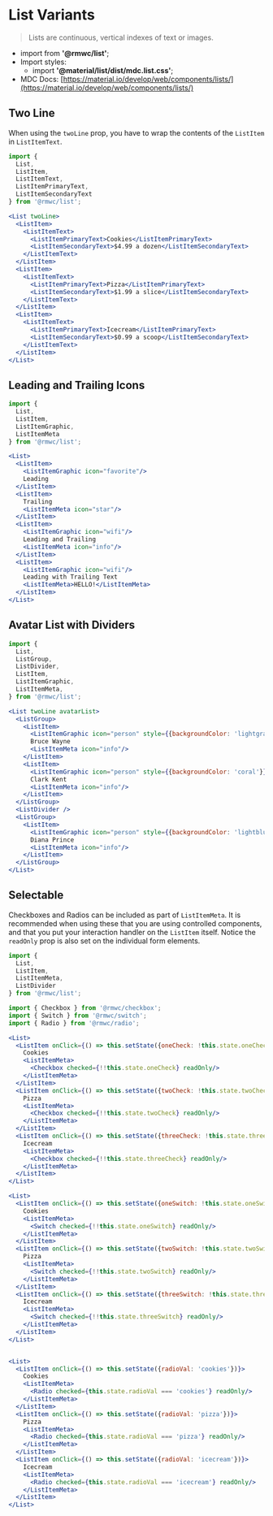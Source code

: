 # List Variants

> Lists are continuous, vertical indexes of text or images.

- import from **'@rmwc/list'**;
- Import styles:
  - import **'@material/list/dist/mdc.list.css'**;
- MDC Docs: [https://material.io/develop/web/components/lists/](https://material.io/develop/web/components/lists/)

## Two Line
When using the `twoLine` prop, you have to wrap the contents of the `ListItem` in `ListItemText`.

```jsx render
import {
  List,
  ListItem,
  ListItemText,
  ListItemPrimaryText,
  ListItemSecondaryText
} from '@rmwc/list';

<List twoLine>
  <ListItem>
    <ListItemText>
      <ListItemPrimaryText>Cookies</ListItemPrimaryText>
      <ListItemSecondaryText>$4.99 a dozen</ListItemSecondaryText>
    </ListItemText>
  </ListItem>
  <ListItem>
    <ListItemText>
      <ListItemPrimaryText>Pizza</ListItemPrimaryText>
      <ListItemSecondaryText>$1.99 a slice</ListItemSecondaryText>
    </ListItemText>
  </ListItem>
  <ListItem>
    <ListItemText>
      <ListItemPrimaryText>Icecream</ListItemPrimaryText>
      <ListItemSecondaryText>$0.99 a scoop</ListItemSecondaryText>
    </ListItemText>
  </ListItem>
</List>
```

## Leading and Trailing Icons
```jsx render
import {
  List,
  ListItem,
  ListItemGraphic,
  ListItemMeta
} from '@rmwc/list';

<List>
  <ListItem>
    <ListItemGraphic icon="favorite"/>
    Leading
  </ListItem>
  <ListItem>
    Trailing
    <ListItemMeta icon="star"/>
  </ListItem>
  <ListItem>
    <ListItemGraphic icon="wifi"/>
    Leading and Trailing
    <ListItemMeta icon="info"/>
  </ListItem>
  <ListItem>
    <ListItemGraphic icon="wifi"/>
    Leading with Trailing Text
    <ListItemMeta>HELLO!</ListItemMeta>
  </ListItem>
</List>
```

## Avatar List with Dividers
```jsx render
import {
  List,
  ListGroup,
  ListDivider,
  ListItem,
  ListItemGraphic,
  ListItemMeta,
} from '@rmwc/list';

<List twoLine avatarList>
  <ListGroup>
    <ListItem>
      <ListItemGraphic icon="person" style={{backgroundColor: 'lightgray'}} />
      Bruce Wayne
      <ListItemMeta icon="info"/>
    </ListItem>
    <ListItem>
      <ListItemGraphic icon="person" style={{backgroundColor: 'coral'}} />
      Clark Kent
      <ListItemMeta icon="info"/>
    </ListItem>
  </ListGroup>
  <ListDivider />
  <ListGroup>
    <ListItem>
      <ListItemGraphic icon="person" style={{backgroundColor: 'lightblue'}} />
      Diana Prince
      <ListItemMeta icon="info"/>
    </ListItem>
  </ListGroup>
</List>
```


## Selectable

Checkboxes and Radios can be included as part of `ListItemMeta`. It is recommended when using these that you are using controlled components, and that you put your interaction handler on the `ListItem` itself. Notice the `readOnly` prop is also set on the individual form elements.

```jsx render
import {
  List,
  ListItem,
  ListItemMeta,
  ListDivider
} from '@rmwc/list';

import { Checkbox } from '@rmwc/checkbox';
import { Switch } from '@rmwc/switch';
import { Radio } from '@rmwc/radio';

<List>
  <ListItem onClick={() => this.setState({oneCheck: !this.state.oneCheck})}>
    Cookies
    <ListItemMeta>
      <Checkbox checked={!!this.state.oneCheck} readOnly/>
    </ListItemMeta>
  </ListItem>
  <ListItem onClick={() => this.setState({twoCheck: !this.state.twoCheck})}>
    Pizza
    <ListItemMeta>
      <Checkbox checked={!!this.state.twoCheck} readOnly/>
    </ListItemMeta>
  </ListItem>
  <ListItem onClick={() => this.setState({threeCheck: !this.state.threeCheck})}>
    Icecream
    <ListItemMeta>
      <Checkbox checked={!!this.state.threeCheck} readOnly/>
    </ListItemMeta>
  </ListItem>
</List>

<List>
  <ListItem onClick={() => this.setState({oneSwitch: !this.state.oneSwitch})}>
    Cookies
    <ListItemMeta>
      <Switch checked={!!this.state.oneSwitch} readOnly/>
    </ListItemMeta>
  </ListItem>
  <ListItem onClick={() => this.setState({twoSwitch: !this.state.twoSwitch})}>
    Pizza
    <ListItemMeta>
      <Switch checked={!!this.state.twoSwitch} readOnly/>
    </ListItemMeta>
  </ListItem>
  <ListItem onClick={() => this.setState({threeSwitch: !this.state.threeSwitch})}>
    Icecream
    <ListItemMeta>
      <Switch checked={!!this.state.threeSwitch} readOnly/>
    </ListItemMeta>
  </ListItem>
</List>


<List>
  <ListItem onClick={() => this.setState({radioVal: 'cookies'})}>
    Cookies
    <ListItemMeta>
      <Radio checked={this.state.radioVal === 'cookies'} readOnly/>
    </ListItemMeta>
  </ListItem>
  <ListItem onClick={() => this.setState({radioVal: 'pizza'})}>
    Pizza
    <ListItemMeta>
      <Radio checked={this.state.radioVal === 'pizza'} readOnly/>
    </ListItemMeta>
  </ListItem>
  <ListItem onClick={() => this.setState({radioVal: 'icecream'})}>
    Icecream
    <ListItemMeta>
      <Radio checked={this.state.radioVal === 'icecream'} readOnly/>
    </ListItemMeta>
  </ListItem>
</List>
```